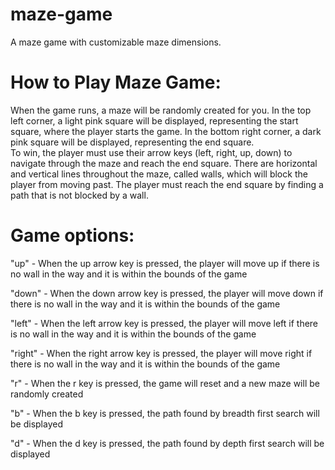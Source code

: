 # maze-game
A maze game with customizable maze dimensions.

# How to Play Maze Game:
When the game runs, a maze will be randomly created for you.
In the top left corner, a light pink square will be displayed, representing the 
start square, where the player starts the game. In the bottom right corner, 
a dark pink square will be displayed, representing the end square.  
To win, the player must use their arrow keys (left, right, up, down)
to navigate through the maze and reach the end square. There are horizontal
and vertical lines throughout the maze, called walls, which will block the player
from moving past. The player must reach the end square by finding a path that is not
blocked by a wall.

# Game options:
"up" - When the up arrow key is pressed, the player will move up if there is no wall in
the way and it is within the bounds of the game

"down" -  When the down arrow key is pressed, the player will move down if there is no wall in the way and it is within the bounds of the game

"left" - When the left arrow key is pressed, the player will move left if there is no wall in the way and it is within the bounds of the game

"right" -  When the right arrow key is pressed, the player will move right if there is no wall in the way and it is within the bounds of the game

"r" - When the r key is pressed, the game will reset and a new maze will be randomly created

"b" - When the b key is pressed, the path found by breadth first search will be displayed

"d" - When the d key is pressed, the path found by depth first search will be displayed
